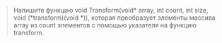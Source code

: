 >Напишите функцию void Transform(void* array, int count, int size, void (*transform)(void *)), которая преобразует элементы массива array из count элементов с помощью указателя на функцию transform.